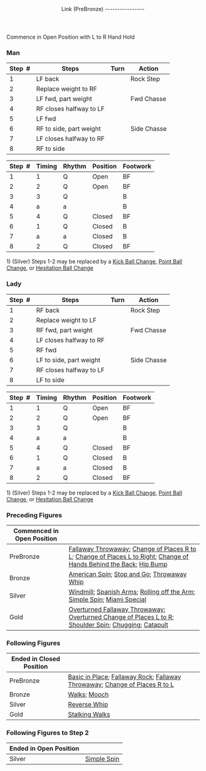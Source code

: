 <header>Link (PreBronze)
----------------

 </header>Commence in Open Position with L to R Hand Hold

### Man

 | **Step<span style="color:white">\_</span>\#** | **Steps** | **Turn** | **Action** |
|---|---|---|---|
| 1 | LF back |  | Rock Step |
| 2 | Replace weight to RF |  |
| 3 | LF fwd, part weight |  | Fwd Chasse |
| 4 | RF closes halfway to LF |  |
| 5 | LF fwd |  |
| 6 | RF to side, part weight |  | Side Chasse |
| 7 | LF closes halfway to RF |  |
| 8 | RF to side |  |

 | **Step<span style="color:white">\_</span>\#** | **Timing** | **Rhythm** | **Position** | **Footwork** |
|---|---|---|---|---|
| 1 | 1 | Q | Open | BF |
| 2 | 2 | Q | Open | BF |
| 3 | 3 | Q |  | B |
| 4 | a | a |  | B |
| 5 | 4 | Q | Closed | BF |
| 6 | 1 | Q | Closed | B |
| 7 | a | a | Closed | B |
| 8 | 2 | Q | Closed | BF |

1\) (Silver) Steps 1-2 may be replaced by a [Kick Ball Change](../technique/j_kick_ball_change.md), [Point Ball Change](../technique/j_point_ball_change.md), or [Hesitation Ball Change](../technique/j_hesitation_ball_change.md)

### Lady

 | **Step<span style="color:white">\_</span>\#** | **Steps** | **Turn** | **Action** |
|---|---|---|---|
| 1 | RF back |  | Rock Step |
| 2 | Replace weight to LF |  |
| 3 | RF fwd, part weight |  | Fwd Chasse |
| 4 | LF closes halfway to RF |  |
| 5 | RF fwd |  |
| 6 | LF to side, part weight |  | Side Chasse |
| 7 | RF closes halfway to LF |  |
| 8 | LF to side |  |

 | **Step<span style="color:white">\_</span>\#** | **Timing** | **Rhythm** | **Position** | **Footwork** |
|---|---|---|---|---|
| 1 | 1 | Q | Open | BF |
| 2 | 2 | Q | Open | BF |
| 3 | 3 | Q |  | B |
| 4 | a | a |  | B |
| 5 | 4 | Q | Closed | BF |
| 6 | 1 | Q | Closed | B |
| 7 | a | a | Closed | B |
| 8 | 2 | Q | Closed | BF |

1\) (Silver) Steps 1-2 may be replaced by a [Kick Ball Change](../technique/j_kick_ball_change.md), [Point Ball Change](../technique/j_point_ball_change.md), or [Hesitation Ball Change](../technique/j_hesitation_ball_change.md)

### Preceding Figures

 | **Commenced in Open Position** |  |
|---|---|
| PreBronze | [Fallaway Throwaway](fallaway_throwaway.md); [Change of Places R to L](change_RL.md); [Change of Places L to Right](change_LR.md); [Change of Hands Behind the Back](behind_back.md); [Hip Bump](hip_bump.md) |
| Bronze | [American Spin](american_spin.md); [Stop and Go](stop_go.md); [Throwaway Whip](whip_throwaway.md) |
| Silver | [Windmill](windmill.md); [Spanish Arms](spanish_arms.md); [Rolling off the Arm](rolling_off_arm.md); [Simple Spin](simple_spin.md); [Miami Special](miami_special.md) |
| Gold | [Overturned Fallaway Throwaway](overturned_fallaway_throwaway.md); [Overturned Change of Places L to R](overturned_change_of_places_left_right.md); [Shoulder Spin](shoulder_spin.md); [Chugging](chugging.md); [Catapult](catapult.md) |

### Following Figures

 | **Ended in Closed Position** |  |
|---|---|
| PreBronze | [Basic in Place](basic.md); [Fallaway Rock](fallaway_rock.md); [Fallaway Throwaway](fallaway_throwaway.md); [Change of Places R to L](change_RL.md) |
| Bronze | [Walks](walks.md); [Mooch](mooch.md) |
| Silver | [Reverse Whip](reverse_whip.md) |
| Gold | [Stalking Walks](stalking_walks.md) |

### Following Figures to Step 2

 | **Ended in Open Position** |  |
|---|---|
| Silver | [Simple Spin](simple_spin.md) |